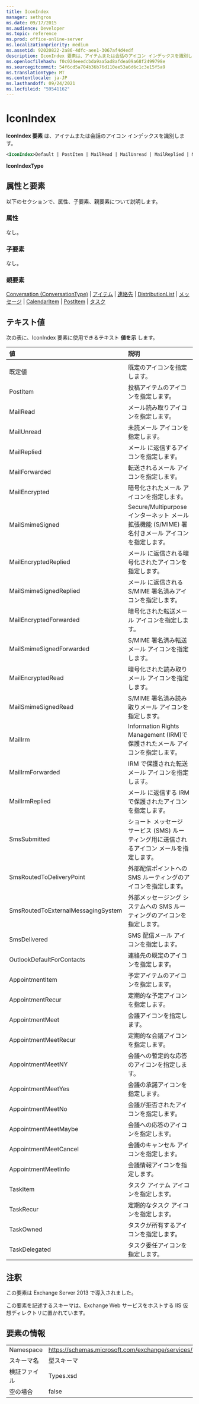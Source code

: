 ```yaml
---
title: IconIndex
manager: sethgros
ms.date: 09/17/2015
ms.audience: Developer
ms.topic: reference
ms.prod: office-online-server
ms.localizationpriority: medium
ms.assetid: 92020822-2a86-4dfc-aee1-3067af4d4edf
description: IconIndex 要素は、アイテムまたは会話のアイコン インデックスを識別します。
ms.openlocfilehash: f0c024eeedcbda9aa5ad8afdea09a68f2499798e
ms.sourcegitcommit: 54f6cd5a704b36b76d110ee53a6d6c1c3e15f5a9
ms.translationtype: MT
ms.contentlocale: ja-JP
ms.lasthandoff: 09/24/2021
ms.locfileid: "59541162"
---
```

# <a name="iconindex"></a>IconIndex

**IconIndex 要素** は、アイテムまたは会話のアイコン インデックスを識別します。 
  
```XML
<IconIndex>Default | PostItem | MailRead | MailUnread | MailReplied | MailForwarded | MailEncrypted | MailSmimeSigned | MailEncrytedReplied | MailSmimeSignedReplied | MailEncryptedForwarded | MailSmimeSignedForwarded | MailEncryptedRead | MailSmimeSignedRead | MailIrm | MailIrmForwarded | MailIrmReplied | SmsSubmitted | SmsRoutedToDeliveryPoint | SmsRoutedToExternalMessagingSystem | SmsDelivered | OutlookDefaultForContacts | AppointmentItem | AppointmentRecur | AppointmentMeet | AppointmentMeetRecur | AppointmentMeetNY | AppointmentMeetYes | AppointmentMeetNo | AppointmentMeetMaybe | AppointmentMeetCancel | AppointmentMeetInfo | TaskItem | TaskRecur | TaskOwned | TaskDelegated</IconIndex>
```

 **IconIndexType**
## <a name="attributes-and-elements"></a>属性と要素

以下のセクションで、属性、子要素、親要素について説明します。
  
### <a name="attributes"></a>属性

なし。
  
### <a name="child-elements"></a>子要素

なし。
  
### <a name="parent-elements"></a>親要素

[Conversation (ConversationType)](conversation-conversationtype.md)  | [アイテム](item.md)  | [連絡先](contact.md)  | [DistributionList](distributionlist.md)  | [メッセージ](message-ex15websvcsotherref.md)  | [CalendarItem](calendaritem.md)  | [PostItem](postitem.md)  | [タスク](task.md)
  
## <a name="text-value"></a>テキスト値

次の表に、IconIndex 要素に使用できるテキスト **値を示** します。 
  
|**値**|**説明**|
|:-----|:-----|
|||
|既定値  <br/> |既定のアイコンを指定します。  <br/> |
|PostItem  <br/> |投稿アイテムのアイコンを指定します。  <br/> |
|MailRead  <br/> |メール読み取りアイコンを指定します。  <br/> |
|MailUnread  <br/> |未読メール アイコンを指定します。  <br/> |
|MailReplied  <br/> |メール に返信するアイコンを指定します。  <br/> |
|MailForwarded  <br/> |転送されるメール アイコンを指定します。  <br/> |
|MailEncrypted  <br/> |暗号化されたメール アイコンを指定します。  <br/> |
|MailSmimeSigned  <br/> |Secure/Multipurpose インターネット メール拡張機能 (S/MIME) 署名付きメール アイコンを指定します。  <br/> |
|MailEncryptedReplied  <br/> |メール に返信される暗号化されたアイコンを指定します。  <br/> |
|MailSmimeSignedReplied  <br/> |メール に返信される S/MIME 署名済みアイコンを指定します。  <br/> |
|MailEncryptedForwarded  <br/> |暗号化された転送メール アイコンを指定します。  <br/> |
|MailSmimeSignedForwarded  <br/> |S/MIME 署名済み転送メール アイコンを指定します。  <br/> |
|MailEncryptedRead  <br/> |暗号化された読み取りメール アイコンを指定します。  <br/> |
|MailSmimeSignedRead  <br/> |S/MIME 署名済み読み取りメール アイコンを指定します。  <br/> |
|MailIrm  <br/> |Information Rights Management (IRM)で保護されたメール アイコンを指定します。  <br/> |
|MailIrmForwarded  <br/> |IRM で保護された転送メール アイコンを指定します。  <br/> |
|MailIrmReplied  <br/> |メール に返信する IRM で保護されたアイコンを指定します。  <br/> |
|SmsSubmitted  <br/> |ショート メッセージ サービス (SMS) ルーティング用に送信されるアイコン メールを指定します。  <br/> |
|SmsRoutedToDeliveryPoint  <br/> |外部配信ポイントへの SMS ルーティングのアイコンを指定します。  <br/> |
|SmsRoutedToExternalMessagingSystem  <br/> |外部メッセージング システムへの SMS ルーティングのアイコンを指定します。  <br/> |
|SmsDelivered  <br/> |SMS 配信メール アイコンを指定します。  <br/> |
|OutlookDefaultForContacts  <br/> |連絡先の既定のアイコンを指定します。  <br/> |
|AppointmentItem  <br/> |予定アイテムのアイコンを指定します。  <br/> |
|AppointmentRecur  <br/> |定期的な予定アイコンを指定します。  <br/> |
|AppointmentMeet  <br/> |会議アイコンを指定します。  <br/> |
|AppointmentMeetRecur  <br/> |定期的な会議アイコンを指定します。  <br/> |
|AppointmentMeetNY  <br/> |会議への暫定的な応答のアイコンを指定します。  <br/> |
|AppointmentMeetYes  <br/> |会議の承諾アイコンを指定します。  <br/> |
|AppointmentMeetNo  <br/> |会議が拒否されたアイコンを指定します。  <br/> |
|AppointmentMeetMaybe  <br/> |会議への応答のアイコンを指定します。  <br/> |
|AppointmentMeetCancel  <br/> |会議のキャンセル アイコンを指定します。  <br/> |
|AppointmentMeetInfo  <br/> |会議情報アイコンを指定します。  <br/> |
|TaskItem  <br/> |タスク アイテム アイコンを指定します。  <br/> |
|TaskRecur  <br/> |定期的なタスク アイコンを指定します。  <br/> |
|TaskOwned  <br/> |タスクが所有するアイコンを指定します。  <br/> |
|TaskDelegated  <br/> |タスク委任アイコンを指定します。  <br/> |
   
## <a name="remarks"></a>注釈

この要素は Exchange Server 2013 で導入されました。
  
この要素を記述するスキーマは、Exchange Web サービスをホストする IIS 仮想ディレクトリに置かれています。
  
## <a name="element-information"></a>要素の情報

|||
|:-----|:-----|
|Namespace  <br/> |https://schemas.microsoft.com/exchange/services/2006/types  <br/> |
|スキーマ名  <br/> |型スキーマ  <br/> |
|検証ファイル  <br/> |Types.xsd  <br/> |
|空の場合  <br/> |false  <br/> |
   

